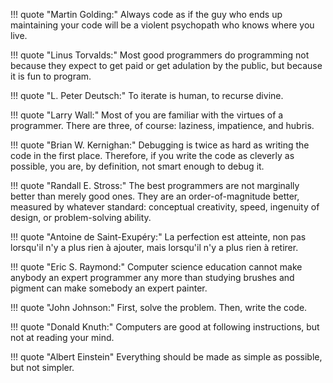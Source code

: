 !!! quote "Martin Golding:"
    Always code as if the guy who ends up maintaining your code will be a violent psychopath who knows where you live.

!!! quote "Linus Torvalds:"
    Most good programmers do programming not because they expect to get paid or get adulation by the public, but because it is fun to program.

!!! quote "L. Peter Deutsch:"
    To iterate is human, to recurse divine. 

!!! quote "Larry Wall:"
    Most of you are familiar with the virtues of a programmer. There are three, of course: laziness, impatience, and hubris.

!!! quote "Brian W. Kernighan:"
    Debugging is twice as hard as writing the code in the first place. Therefore, if you write the code as cleverly as possible, you are, by definition, not smart enough to debug it.

!!! quote "Randall E. Stross:"
    The best programmers are not marginally better than merely good ones. They are an order-of-magnitude better, measured by whatever standard: conceptual creativity, speed, ingenuity of design, or problem-solving ability.

!!! quote "Antoine de Saint-Exupéry:"
    La perfection est atteinte, non pas lorsqu'il n'y a plus rien à ajouter, mais lorsqu'il n'y a plus rien à retirer.

!!! quote "Eric S. Raymond:"
    Computer science education cannot make anybody an expert programmer any more than studying brushes and pigment can make somebody an expert painter.

!!! quote "John Johnson:"
    First, solve the problem. Then, write the code.

!!! quote "Donald Knuth:"
    Computers are good at following instructions, but not at reading your mind. 

!!! quote "Albert Einstein"
    Everything should be made as simple as possible, but not simpler.